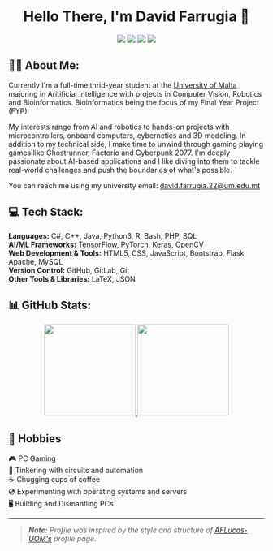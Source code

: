 <h1 align="center">Hello There, I'm David Farrugia 🤖</h1>
<p align="center">
  <img src="https://img.shields.io/badge/Artificial_Intelligence_(AI)-%23008DFF.svg?style=for-the-badge&color=blue&logo=robotframework&logoColor=white">
  <img src="https://img.shields.io/badge/Machine_Learning_(ML)-%23FF6F00.svg?style=for-the-badge&color=orange&logo=python&logoColor=white">
  <img src="https://img.shields.io/badge/Deep_Learning_(DL)-%23FF5733.svg?style=for-the-badge&color=forestgreen&logo=grapheneos&logoColor=white">
  <img src="https://img.shields.io/badge/Automation-%23FF5733.svg?style=for-the-badge&color=firebrick&logo=amazonec2&logoColor=white">
</p>

## 👨‍💻 About Me:

Currently I'm a full-time thrid-year student at the [University of Malta](https://www.um.edu.mt/) majoring in Aritificial Intelligence with projects in Computer Vision, Robotics and Bioinformatics. Bioinformatics being the focus of my Final Year Project (FYP) 

My interests range from AI and robotics to hands-on projects with microcontrollers, onboard computers, cybernetics and 3D modeling. In addition to my technical side, I make time to unwind through gaming playing games like Ghostrunner, Factorio and Cyberpunk 2077. I'm deeply passionate about AI-based applications and I like diving into them to tackle real-world challenges and push the boundaries of what's possible.

You can reach me using my university email: [david.farrugia.22@um.edu.mt](mailto:david.farrugia.22@um.edu.mt)

## 💻 Tech Stack:

**Languages:** C#, C++, Java, Python3, R, Bash, PHP, SQL  
**AI/ML Frameworks:** TensorFlow, PyTorch, Keras, OpenCV  
**Web Development & Tools:** HTML5, CSS, JavaScript, Bootstrap, Flask, Apache, MySQL  
**Version Control:** GitHub, GitLab, Git  
**Other Tools & Libraries:** LaTeX, JSON

## 📊 GitHub Stats:

<p align="center">
  <a href="https://github.com/DavidF-22">
    <img src="https://github-readme-stats.vercel.app/api?username=DavidF-22&show_icons=true&theme=dark" height="180">
  </a>
  <a href="https://github.com/DavidF-22">
    <img src="https://github-readme-stats.vercel.app/api/top-langs/?username=DavidF-22&layout=compact&theme=dark&langs_count=6" height="180">
  </a>
</p>

## 🎱 Hobbies

🎮 PC Gaming  
🔧 Tinkering with circuits and automation  
☕ Chugging cups of coffee  
💿 Experimenting with operating systems and servers  
🖥️ Building and Dismantling PCs

---
> _**Note:** Profile was inspired by the style and structure of [AFLucas-UOM's](https://github.com/AFLucas-UOM#--hey-there-im-andrea-filiberto-lucas-) profile page._
